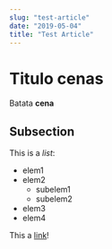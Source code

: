 ```yaml
---
slug: "test-article"
date: "2019-05-04"
title: "Test Article"
---
```


# Titulo cenas

Batata **cena**

## Subsection

This is a *list*:

- elem1
- elem2
    - subelem1
    - subelem2
- elem3
- elem4

This a [link](https://ruialves.me/)!
